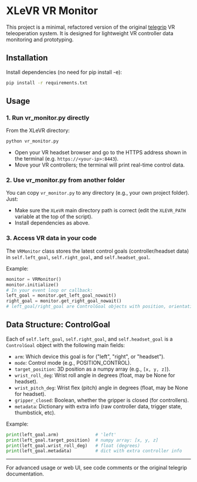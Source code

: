 # XLeVR VR Monitor

This project is a minimal, refactored version of the original [telegrip](https://github.com/DipFlip/telegrip) VR teleoperation system. It is designed for lightweight VR controller data monitoring and prototyping.

## Installation

Install dependencies (no need for pip install -e):

```bash
pip install -r requirements.txt
```

## Usage

### 1. Run vr_monitor.py directly

From the XLeVR directory:
```bash
python vr_monitor.py
```
- Open your VR headset browser and go to the HTTPS address shown in the terminal (e.g. `https://<your-ip>:8443`).
- Move your VR controllers; the terminal will print real-time control data.

### 2. Use vr_monitor.py from another folder

You can copy `vr_monitor.py` to any directory (e.g., your own project folder). Just:
- Make sure the `XLeVR` main directory path is correct (edit the `XLEVR_PATH` variable at the top of the script).
- Install dependencies as above.

### 3. Access VR data in your code

The `VRMonitor` class stores the latest control goals (controller/headset data) in `self.left_goal`, `self.right_goal`, and `self.headset_goal`.

Example:
```python
monitor = VRMonitor()
monitor.initialize()
# In your event loop or callback:
left_goal = monitor.get_left_goal_nowait()
right_goal = monitor.get_right_goal_nowait()
# left_goal/right_goal are ControlGoal objects with position, orientation, etc.
```

## Data Structure: ControlGoal

Each of `self.left_goal`, `self.right_goal`, and `self.headset_goal` is a `ControlGoal` object with the following main fields:

- `arm`: Which device this goal is for ("left", "right", or "headset").
- `mode`: Control mode (e.g., POSITION_CONTROL).
- `target_position`: 3D position as a numpy array (e.g., `[x, y, z]`).
- `wrist_roll_deg`: Wrist roll angle in degrees (float, may be None for headset).
- `wrist_pitch_deg`: Wrist flex (pitch) angle in degrees (float, may be None for headset).
- `gripper_closed`: Boolean, whether the gripper is closed (for controllers).
- `metadata`: Dictionary with extra info (raw controller data, trigger state, thumbstick, etc).

Example:
```python
print(left_goal.arm)              # 'left'
print(left_goal.target_position)  # numpy array: [x, y, z]
print(left_goal.wrist_roll_deg)   # float (degrees)
print(left_goal.metadata)         # dict with extra controller info
```

---

For advanced usage or web UI, see code comments or the original telegrip documentation.

